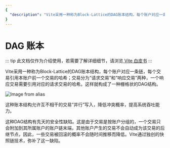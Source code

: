 ```yaml
---
{
  "description": "Vite采用一种称为Block-Lattice的DAG账本结构，每个账户对应一条链，每个交易引用本账户前一个交易的哈希；交易分为“请求交易”和“响应交易”两种，一个响应交易需要引用对应的请求交易的哈希。这样就构成了一种栅格状的DAG结构。"
}
---
```


# DAG 账本

::: tip
此文档仅作为介绍使用，若需要了解详细细节，请浏览[ Vite 白皮书](https://www.vite.org/whitepaper/vite_cn.pdf)
:::

Vite采用一种称为Block-Lattice的DAG账本结构，每个账户对应一条链，每个交易引用本账户前一个交易的哈希；交易分为“请求交易”和“响应交易”两种，一个响应交易需要引用对应的请求交易的哈希。这样就构成了一种栅格状的DAG结构。

![Image from alias](~images/dag-ledger.png)

这种账本结构允许互不相干的交易“并行”写入，降低冲突概率，提高系统吞吐能力。

这种DAG结构有先天的安全性缺陷。这是由于交易是按账户分组的，一个交易只会附加到其所属账户的账户链末端，其他账户产生的交易不会自动成为该交易的后继节点，因此，一些交易被回滚的概率不会随时间推移而降低。Vite通过独创的快照链技术，弥补了这一缺陷。
